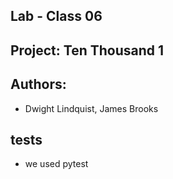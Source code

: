 ## Lab - Class 06 
## Project: Ten Thousand 1 

## Authors:  
- Dwight Lindquist, James Brooks 

## tests
- we used pytest 

